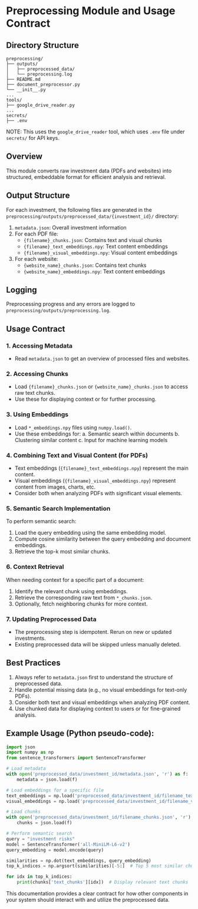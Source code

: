 # Preprocessing Module and Usage Contract

## Directory Structure
```
preprocessing/
├── outputs/
│   ├── preprocessed_data/
│   └── preprocessing.log
├── README.md
├── document_preprocessor.py
└── __init__.py
...
tools/
├── google_drive_reader.py
...
secrets/
├── .env
```

NOTE: This uses the `google_drive_reader` tool, which uses `.env` file under `secrets/` for API keys.

## Overview
This module converts raw investment data (PDFs and websites) into structured, embeddable format for efficient analysis and retrieval.

## Output Structure
For each investment, the following files are generated in the `preprocessing/outputs/preprocessed_data/{investment_id}/` directory:

1. `metadata.json`: Overall investment information
2. For each PDF file:
   - `{filename}_chunks.json`: Contains text and visual chunks
   - `{filename}_text_embeddings.npy`: Text content embeddings
   - `{filename}_visual_embeddings.npy`: Visual content embeddings
3. For each website:
   - `{website_name}_chunks.json`: Contains text chunks
   - `{website_name}_embeddings.npy`: Text content embeddings

## Logging
Preprocessing progress and any errors are logged to `preprocessing/outputs/preprocessing.log`.

## Usage Contract

### 1. Accessing Metadata
- Read `metadata.json` to get an overview of processed files and websites.

### 2. Accessing Chunks
- Load `{filename}_chunks.json` or `{website_name}_chunks.json` to access raw text chunks.
- Use these for displaying context or for further processing.

### 3. Using Embeddings
- Load `*_embeddings.npy` files using `numpy.load()`.
- Use these embeddings for:
  a. Semantic search within documents
  b. Clustering similar content
  c. Input for machine learning models

### 4. Combining Text and Visual Content (for PDFs)
- Text embeddings (`{filename}_text_embeddings.npy`) represent the main content.
- Visual embeddings (`{filename}_visual_embeddings.npy`) represent content from images, charts, etc.
- Consider both when analyzing PDFs with significant visual elements.

### 5. Semantic Search Implementation
To perform semantic search:
1. Load the query embedding using the same embedding model.
2. Compute cosine similarity between the query embedding and document embeddings.
3. Retrieve the top-k most similar chunks.

### 6. Context Retrieval
When needing context for a specific part of a document:
1. Identify the relevant chunk using embeddings.
2. Retrieve the corresponding raw text from `*_chunks.json`.
3. Optionally, fetch neighboring chunks for more context.

### 7. Updating Preprocessed Data
- The preprocessing step is idempotent. Rerun on new or updated investments.
- Existing preprocessed data will be skipped unless manually deleted.

## Best Practices
1. Always refer to `metadata.json` first to understand the structure of preprocessed data.
2. Handle potential missing data (e.g., no visual embeddings for text-only PDFs).
3. Consider both text and visual embeddings when analyzing PDF content.
4. Use chunked data for displaying context to users or for fine-grained analysis.

## Example Usage (Python pseudo-code):

```python
import json
import numpy as np
from sentence_transformers import SentenceTransformer

# Load metadata
with open('preprocessed_data/investment_id/metadata.json', 'r') as f:
    metadata = json.load(f)

# Load embeddings for a specific file
text_embeddings = np.load('preprocessed_data/investment_id/filename_text_embeddings.npy')
visual_embeddings = np.load('preprocessed_data/investment_id/filename_visual_embeddings.npy')

# Load chunks
with open('preprocessed_data/investment_id/filename_chunks.json', 'r') as f:
    chunks = json.load(f)

# Perform semantic search
query = "investment risks"
model = SentenceTransformer('all-MiniLM-L6-v2')
query_embedding = model.encode(query)

similarities = np.dot(text_embeddings, query_embedding)
top_k_indices = np.argsort(similarities)[-5:]  # Top 5 most similar chunks

for idx in top_k_indices:
    print(chunks['text_chunks'][idx])  # Display relevant text chunks
```

This documentation provides a clear contract for how other components in your system should interact with and utilize the preprocessed data.
